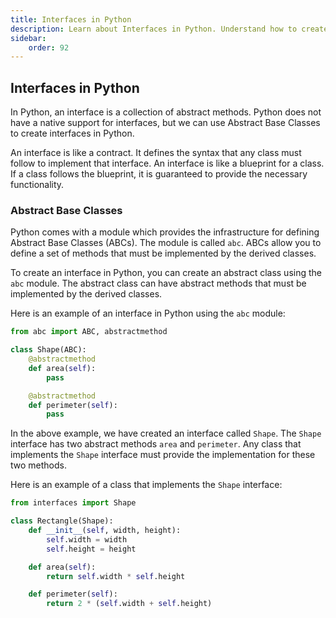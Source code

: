 ```yaml
---
title: Interfaces in Python
description: Learn about Interfaces in Python. Understand how to create and use interfaces in Python. Python Does not have a native support for interfaces, but we can use Abstract Base Classes to create interfaces in Python.
sidebar: 
    order: 92
---
```


## Interfaces in Python
In Python, an interface is a collection of abstract methods. Python does not have a native support for interfaces, but we can use Abstract Base Classes to create interfaces in Python.

An interface is like a contract. It defines the syntax that any class must follow to implement that interface. An interface is like a blueprint for a class. If a class follows the blueprint, it is guaranteed to provide the necessary functionality.

### Abstract Base Classes
Python comes with a module which provides the infrastructure for defining Abstract Base Classes (ABCs). The module is called `abc`. ABCs allow you to define a set of methods that must be implemented by the derived classes.

To create an interface in Python, you can create an abstract class using the `abc` module. The abstract class can have abstract methods that must be implemented by the derived classes.

Here is an example of an interface in Python using the `abc` module:

```python title="interfaces.py" showLineNumbers{1} {1, 3-6, 8-10}
from abc import ABC, abstractmethod

class Shape(ABC):
    @abstractmethod
    def area(self):
        pass

    @abstractmethod
    def perimeter(self):
        pass
```

In the above example, we have created an interface called `Shape`. The `Shape` interface has two abstract methods `area` and `perimeter`. Any class that implements the `Shape` interface must provide the implementation for these two methods.

Here is an example of a class that implements the `Shape` interface:

```python title="rectangle.py" showLineNumbers{1} {1, 3-6}
from interfaces import Shape

class Rectangle(Shape):
    def __init__(self, width, height):
        self.width = width
        self.height = height

    def area(self):
        return self.width * self.height

    def perimeter(self):
        return 2 * (self.width + self.height)
```
